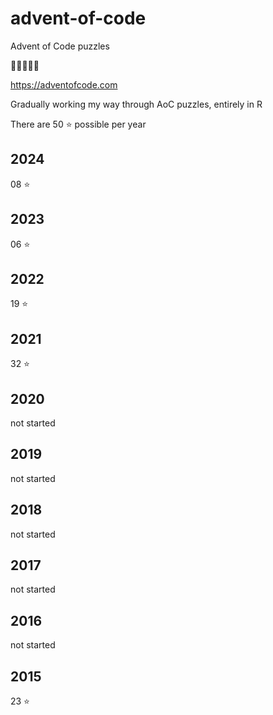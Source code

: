 # advent-of-code
Advent of Code puzzles

🎄🎄🎄🎄🎄

https://adventofcode.com

Gradually working my way through AoC puzzles, entirely in R

There are 50 ⭐ possible per year

## 2024

08 ⭐

## 2023

06 ⭐

## 2022

19 ⭐

## 2021

32 ⭐

## 2020

not started

## 2019

not started

## 2018

not started

## 2017

not started

## 2016

not started

## 2015

23 ⭐
